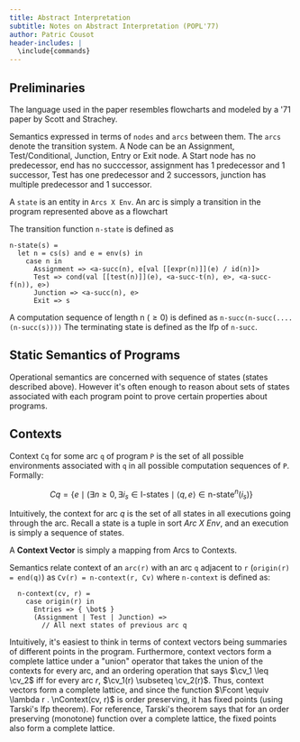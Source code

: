 ```yaml
---
title: Abstract Interpretation
subtitle: Notes on Abstract Interpretation (POPL'77)
author: Patric Cousot
header-includes: |
  \include{commands}
---
```



Preliminaries
-------------

The language used in the paper resembles flowcharts
and modeled by a '71 paper by Scott and Strachey.


Semantics expressed in terms of `nodes` and `arcs`
between them. The `arcs` denote the transition system.
A Node can be an Assignment, Test/Conditional, Junction,
Entry or Exit node. A Start node has no predecessor,
end has no succcessor, assignment has 1 predecessor and 1 successor,
Test has one predecessor and 2 successors, junction has
multiple predecessor and 1 successor.


A `state` is an entity in `Arcs X Env`. An arc is simply
a transition in the program represented above as a flowchart


The transition function `n-state` is defined as

```
n-state(s) =
  let n = cs(s) and e = env(s) in
    case n in
      Assignment => <a-succ(n), e[val [[expr(n)]](e) / id(n)]>
      Test => cond(val [[test(n)]](e), <a-succ-t(n), e>, <a-succ-f(n)), e>)
      Junction => <a-succ(n), e>
      Exit => s
```

A computation sequence of length n ($\geq 0$)
is defined as `n-succ(n-succ(....(n-succ(s))))`
The terminating state is defined as the lfp of `n-succ`.


Static Semantics of Programs
----------------------------

Operational semantics are concerned with sequence of states
(states described above). However it's often enough to reason
about sets of states associated with each program point
to prove certain properties about programs.

Contexts
--------

Context `Cq` for some arc `q` of program `P` is the set of all possible
environments associated with `q` in all possible computation
sequences of `P`. Formally:

$$ Cq = \{ e \mid (\exists n \geq 0, \exists i_s \in \text{I-states} \mid \langle
q, e \rangle \in \text{n-state}^n(i_s)\}$$


Intuitively, the context for arc $q$ is the set of all states
in all executions going through the arc. Recall a state
is a tuple in sort *Arc X Env*, and an execution is simply
a sequence of states.

A **Context Vector** is simply a mapping from Arcs to Contexts.

Semantics relate context of an `arc(r)` with an arc `q` adjacent
to `r` (`origin(r) = end(q)`) as `Cv(r) = n-context(r, Cv)` where
`n-context` is defined as:

```
  n-context(cv, r) =
    case origin(r) in
      Entries => { \bot$ }
      (Assignment | Test | Junction) =>
        // All next states of previous arc q
```

Intuitively, it's easiest to think in terms of context
vectors being summaries of different points in the program.
Furthermore, context vectors form a complete lattice
under a "union" operator that takes the union of
the contexts for every arc, and an ordering operation
that says $\cv_1 \leq \cv_2$ iff for every arc $r$, $\cv_1(r) \subseteq
\cv_2(r)$. Thus, context vectors form a complete lattice,
and since the function $\Fcont \equiv \lambda r . \nContext(cv, r)$
is order preserving, it has fixed points (using Tarski's lfp theorem).
For reference, Tarski's theorem says that for an order preserving (monotone)
function over a complete lattice, the fixed points also form a complete
lattice.


